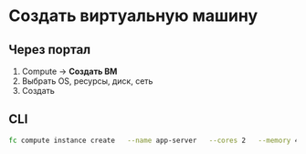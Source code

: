 # Создать виртуальную машину

## Через портал

1. Compute → **Создать ВМ**
2. Выбрать OS, ресурсы, диск, сеть
3. Создать

## CLI

```bash
fc compute instance create   --name app-server   --cores 2   --memory 4GiB   --disk-size 50GiB
```
